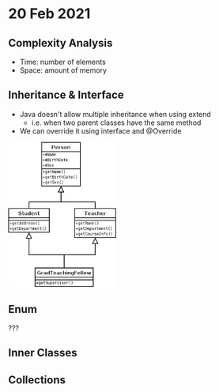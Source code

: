 # 20 Feb 2021

## Complexity Analysis

- Time: number of elements
- Space: amount of memory

## Inheritance & Interface

- Java doesn't allow multiple inheritance when using extend
	- i.e. when two parent classes have the same method
- We can override it using interface and @Override

<img src="JM4Vv.png" alt="Image result for java diamond problem" style="zoom: 67%;" />



## Enum

???



## Inner Classes





## Collections